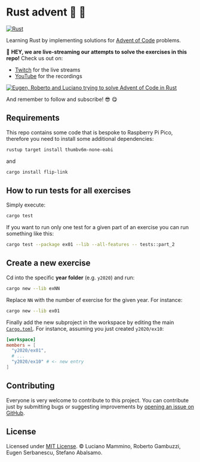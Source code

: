 # Rust advent 🦀 🐚

[![Rust](https://github.com/lmammino/rust-advent/actions/workflows/rust.yml/badge.svg)](https://github.com/lmammino/rust-advent/actions/workflows/rust.yml)

Learning Rust by implementing solutions for [Advent of Code](https://adventofcode.com/) problems.


🎥 **HEY, we are live-streaming our attempts to solve the exercises in this repo!** Check us out on:

  - [Twitch](https://twitch.tv/loige) for the live streams
  - [YouTube](https://www.youtube.com/channel/UCL0w2IAjTBx3NNka-l7InPw) for the recordings

[![Eugen, Roberto and Luciano trying to solve Advent of Code in Rust](https://i.imgur.com/wVIPDnt.png)](https://twitch.tv/loige)

And remember to follow and subscribe! 😎 😋

## Requirements

This repo contains some code that is bespoke to Raspberry Pi Pico, therefore you need to install some additional dependencies:

```bash
rustup target install thumbv6m-none-eabi
```

and

```bash
cargo install flip-link
```


## How to run tests for all exercises

Simply execute:

```bash
cargo test
```

If you want to run only one test for a given part of an exercise you can run something like this:

```bash
cargo test --package ex01 --lib --all-features -- tests::part_2
```


## Create a new exercise

Cd into the specific **year folder** (e.g. `y2020`) and run:

```bash
cargo new --lib exNN
```

Replace `NN` with the number of exercise for the given year. For instance:


```bash
cargo new --lib ex01
```

Finally add the new subproject in the workspace by editing the main [`Cargo.toml`](/Cargo.toml). For instance, assuming you just created `y2020/ex10`:


```toml
[workspace]
members = [
  "y2020/ex01",
  # ...
  "y2020/ex10" # <- new entry
]
```

## Contributing

Everyone is very welcome to contribute to this project.
You can contribute just by submitting bugs or suggesting improvements by
[opening an issue on GitHub](https://github.com/lmammino/rust-advent/issues).


## License

Licensed under [MIT License](LICENSE). © Luciano Mammino, Roberto Gambuzzi, Eugen Serbanescu, Stefano Abalsamo.
